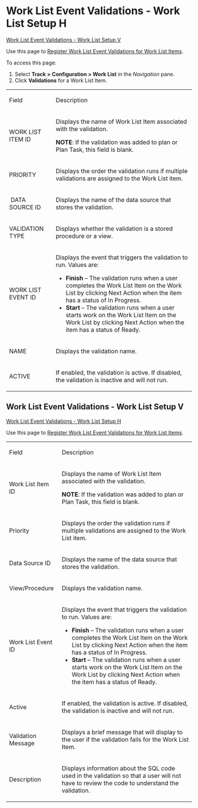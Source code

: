 # Work List Event Validations - Work List Setup H

[Work List Event Validations - Work List Setup
V](#Work_List_Event_Validations_-_Work_List_Setup_V)

<div class="use">

Use this page to [Register Work List Event Validations for Work List
Items](../Use_Cases/Register_WorkList_Event_Valid_WorkList_Item.htm).

</div>

To access this page:

1.  Select <span style="font-weight: bold;">Track \></span>
    **Configuration \> Work List** in the *Navigation* pane.
2.  Click **Validations** for a Work List Item.

<table>
<tbody>
<tr class="odd">
<td><p>Field</p></td>
<td><p>Description</p></td>
</tr>
<tr class="even">
<td><p>WORK LIST ITEM ID</p></td>
<td><p>Displays the name of Work List Item associated with the validation.</p>
<p><strong>NOTE</strong>: If the validation was added to plan or Plan Task, this field is blank.</p></td>
</tr>
<tr class="odd">
<td><p>PRIORITY</p></td>
<td><p>Displays the order the validation runs if multiple validations are assigned to the Work List item.</p></td>
</tr>
<tr class="even">
<td><p> DATA SOURCE ID</p></td>
<td><p>Displays the name of the data source that stores the validation.</p></td>
</tr>
<tr class="odd">
<td><p>VALIDATION TYPE</p></td>
<td><p>Displays whether the validation is a stored procedure or a view.</p></td>
</tr>
<tr class="even">
<td><p>WORK LIST EVENT ID</p></td>
<td><p>Displays the event that triggers the validation to run. Values are:</p>
<ul>
<li><strong>Finish</strong> – The validation runs when a user completes the Work List Item on the Work List by clicking Next Action when the item has a status of In Progress.</li>
<li><strong>Start</strong> – The validation runs when a user starts work on the Work List Item on the Work List by clicking Next Action when the item has a status of Ready.</li>
</ul></td>
</tr>
<tr class="odd">
<td><p>NAME</p></td>
<td><p>Displays the validation name.</p></td>
</tr>
<tr class="even">
<td><p>ACTIVE</p></td>
<td><p>If enabled, the validation is active. If disabled, the validation is inactive and will not run.</p></td>
</tr>
</tbody>
</table>

## <span id="Work_List_Event_Validations_-_Work_List_Setup_V"></span>Work List Event Validations - Work List Setup V

[Work List Event Validations - Work List Setup H](#)

<div class="use">

Use this page to [Register Work List Event Validations for Work List
Items](../Use_Cases/Register_WorkList_Event_Valid_WorkList_Item.htm).

</div>

<table>
<tbody>
<tr class="odd">
<td><p>Field</p></td>
<td><p>Description</p></td>
</tr>
<tr class="even">
<td><p>Work List Item ID</p></td>
<td><p>Displays the name of Work List Item associated with the validation.</p>
<p><strong>NOTE</strong>: If the validation was added to plan or Plan Task, this field is blank.</p></td>
</tr>
<tr class="odd">
<td><p>Priority</p></td>
<td><p>Displays the order the validation runs if multiple validations are assigned to the Work List item.</p></td>
</tr>
<tr class="even">
<td><p>Data Source ID</p></td>
<td><p>Displays the name of the data source that stores the validation.</p></td>
</tr>
<tr class="odd">
<td><p>View/Procedure</p></td>
<td><p>Displays the validation name.</p></td>
</tr>
<tr class="even">
<td><p>Work List Event ID</p></td>
<td><p>Displays the event that triggers the validation to run. Values are:</p>
<ul>
<li><strong>Finish</strong> – The validation runs when a user completes the Work List Item on the Work List by clicking Next Action when the item has a status of In Progress.</li>
<li><strong>Start</strong> – The validation runs when a user starts work on the Work List Item on the Work List by clicking Next Action when the item has a status of Ready.</li>
</ul></td>
</tr>
<tr class="odd">
<td><p>Active</p></td>
<td><p>If enabled, the validation is active. If disabled, the validation is inactive and will not run.</p></td>
</tr>
<tr class="even">
<td><p>Validation Message</p></td>
<td><p>Displays a brief message that will display to the user if the validation fails for the Work List Item.</p></td>
</tr>
<tr class="odd">
<td><p>Description</p></td>
<td><p>Displays information about the SQL code used in the validation so that a user will not have to review the code to understand the validation.</p></td>
</tr>
</tbody>
</table>
